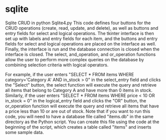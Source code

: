 # sqlite
Sqlite CRUD in python
Sqlite4.py
This code defines four buttons for the CRUD operations (create, read, update, and delete), as well as buttons and entry fields for select and logical operations. The tkinter interface is then set up with labels and entry fields for each item, and the buttons and entry fields for select and logical operations are placed on the interface as well. Finally, the interface is run and the database connection is closed when the interface is closed.
The select, and_operation, and or_operation functions allow the user to perform more complex queries on the database by combining selection criteria with logical operators.

For example, if the user enters "SELECT * FROM items WHERE category='Category A' AND in_stock > 0" in the select_entry field and clicks the "Select" button, the select function will execute the query and retrieve all items that belong to Category A and have more than 0 items in stock.
Similarly, if the user enters "SELECT * FROM items WHERE price < 10 OR in_stock = 0" in the logical_entry field and clicks the "OR" button, the or_operation function will execute the query and retrieve all items that have a price less than 10 or are out of stock.
Note that if you want to run this code, you will need to have a database file called "items.db" in the same directory as the Python script. You can create this file using the code at the beginning of the script, which creates a table called "items" and inserts some sample data.
